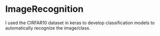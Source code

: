 # ImageRecognition
I used the CIRFAR10 dataset in keras to develop classification models to automatically recognize the image/class. 
